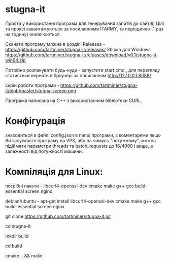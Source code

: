 # stugna-it

Проста у використанні програма для генерування запитів до сайтів)
Цілі та проксі завантажуються за посиланнями ITARMY, 
та періодично (1 раз на годину) оновлюються.

Скачати програму млжна в розділі Releases - https://github.com/tartminer/stugna-it/releases/
Збірка для Windows https://github.com/tartminer/stugna-it/releases/download/v0.1/stugna-it-win64.zip

Потрібно розпакувати будь-куди - запустити start.cmd ,
для перегляду статистики перейти в браузері за посиланням http://127.0.0.1:8088/

скрін роботи програми - https://github.com/tartminer/stugna-it/blob/master/stugna-screen.png

Програма написана на C++ з використанням бібліотеки CURL.

# Конфігурація
знаходиться в файлі config.json в папці програми, з коментарями
якщо Ви запускаєте програму на VPS, або на чомусь "потужному", 
можна підіймати параметри threads та batch_requests
до 16/4000 і вище, в залежності від потужності машини.


# Компіляція для Linux:

потрібні пакети - libcurl4-openssl-dev cmake make g++ gcc build-essential screen nginx

debian/ubuntu - apt-get install libcurl4-openssl-dev cmake make g++ gcc build-essential screen nginx

git clone https://github.com/tartminer/stugna-it.git

cd stugna-it

mkdir build

cd build

cmake .. && make






